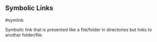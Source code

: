 
## Symbolic Links

#symlink 

Symbolic link that is presented like a file/folder in directories but links to another folder/file.

